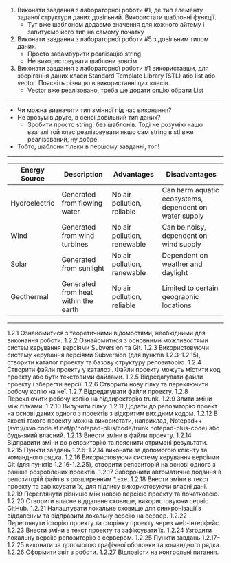 1. Виконати завдання з лабораторної роботи #1, де тип елементу заданої структури даних довільний. Використати шаблонні функції.
   - Тут вже шаблоном додаємо значення для кожного айтему і запитуємо його тип на самому початку
2. Виконати завдання з лабораторної роботи #5 з довільним типом даних.
   - Просто забамбурити реалізацію string
   - Не використовувати шаблони зовсім
3. Виконати завдання з лабораторної роботи #1 використавши, для зберігання даних класи Standard Template Library (STL) або list або vector. Поясніть різницю в використанні цих класів.
   - Vector вже реалізовано, треба ще додати опцію обрати List

---

- Чи можна визначити тип змінної під час виконання?
- Не зрозумів друге, в сенсі довільний тип даних?
  - Зробити просто string, без шаблонів. Тоді не розумію нашо взагалі той клас реалізовувати якшо сам string в stl вже реалізований, ну добре.
- Тобто, шаблони тільки в першому завданні, топ!

---

| Energy Source | Description                          | Advantages                  | Disadvantages                                          |
| ------------- | ------------------------------------ | --------------------------- | ------------------------------------------------------ |
| Hydroelectric | Generated from flowing water         | No air pollution, reliable  | Can harm aquatic ecosystems, dependent on water supply |
| Wind          | Generated from wind turbines         | No air pollution, renewable | Can be noisy, dependent on wind supply                 |
| Solar         | Generated from sunlight              | No air pollution, renewable | Dependent on weather and daylight                      |
| Geothermal    | Generated from heat within the earth | No air pollution, reliable  | Limited to certain geographic locations                |

---

1.2.1 Ознайомитися з теоретичними відомостями, необхідними для виконання роботи.
1.2.2 Ознайомитися з основними можливостями систем керування версіями Subversion та Git.
1.2.3 Використовуючи систему керування версіями Subversion (для пунктів 1.2.3-1.2.15), створити каталог проекту та базову структуру репозиторію.
1.2.4 Створити файли проекту у каталозі. Файли проекту можуть містити код проекту або бути текстовими файлами.
1.2.5 Відредагувати файли проекту і зберегти версії.
1.2.6 Створити нову гілку та переключити робочу копію на неї.
1.2.7 Відредагувати файли проекту.
1.2.8 Переключити робочу копію на піддиректорію trunk.
1.2.9 Злити зміни між гілками.
1.2.10 Вилучити гілку.
1.2.11 Додати до репозиторію проект на основі даних одного з проектів з відкритим вихідним кодом.
1.2.12 В якості такого проекту можна використати, наприклад, Notepad++ (svn://svn.code.sf.net/p/notepad-plus/code/trunk notepad-plus-code) або будь-який власний.
1.2.13 Внести зміни в файли проекту.
1.2.14 Відправити зміни до репозиторію та пояснити отримані результати.
1.2.15 Пункти завдань 1.2.6–1.2.14 виконати за допомогою клієнту та командного рядка.
1.2.16 Використовуючи систему керування версіями Git (для пунктів 1.2.16-1.2.25), створити репозиторій на основі одного з раніше розроблених проектів.
1.2.17 Заборонити автоматичне додання в репозиторій файлів з розширенням \*.exe.
1.2.18 Внести зміни в текст проекту та зафіксувати їх, для підпису використовуючи власні дані.
1.2.19 Переглянути різницю між новою версією проекту та початковою.
1.2.20 Створити власне віддалене сховище, використовуючи сервіс GitHub.
1.2.21 Налаштувати локальне сховище для синхронізації з віддаленим та відправити локальну версію на сервер.
1.2.22 Переглянути історію проекту та сторінку проекту через web-інтерфейс.
1.2.23 Внести зміни в текст проекту та зафіксувати їх.
1.2.24 Узгодити локальну версію репозиторію з сервером.
1.2.25 Пункти завдань 1.2.17–1.2.25 виконати за допомогою графічної оболонки та командного рядка.
1.2.26 Оформити звіт з роботи.
1.2.27 Відповісти на контрольні питання.
